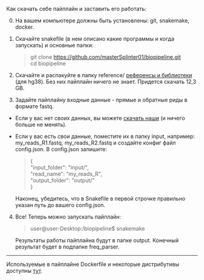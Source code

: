 Как скачать себе пайплайн и заставить его работать:

0) На вашем компьютере должны быть установлены: git, snakemake, docker.

1) Скачайте snakefile (в нем описано какие программы и когда запускать) и основные папки: 
    > git clone https://github.com/masterSplinter01/biopipeline.git \
    > cd biopipeline

2) Скачайте и распакуйте в папку reference/ [референсы и библиотеки](https://drive.google.com/file/d/10wQD2m9TBP8ILb9dcFFTuN_CTyS-hllq/view?usp=sharing) (для hg38). Без них пайплайн ничего не знает. Придется скачать 12,3 GB.

3) Задайте пайплайну входные данные - прямые и обратные риды в формате fastq.
* Если у вас нет своих данных, вы можете [скачать наши](https://drive.google.com/file/d/1_Ea_1Agu2mFAWkf3QtQkNTeA_qyDSAdT/view?usp=sharing) (и ничего больше не менять).
* Если у вас есть свои данные, поместите их в папку input, например: my_reads_R1.fastq, my_reads_R2.fastq и создайте конфиг файл config.json. В config.json запишите:
     > { \
     >   "input_folder": "input/", \
     >   "read_name": "my_reads_R", \
     >   "output_folder": "output/" \
     > } 
     
     Наконец, убедитесь, что в Snakefile в первой строчке правильно указан путь до вашего config.json.

4) Все! Теперь можно запускать пайплайн: 
      > user@user-Desktop:/biopipeline$ snakemake 
      
   Результаты работы пайплайна будут в папке output. Конечный результат будет в подпапке freq_parser.
   
---
Используемые в пайплайне Dockerfile и некоторые дистрибутивы доступны [тут](https://drive.google.com/file/d/1sjHM0QuGODmcs7eYWlwd9_KFZZo-O9Wt/view?usp=sharing).


